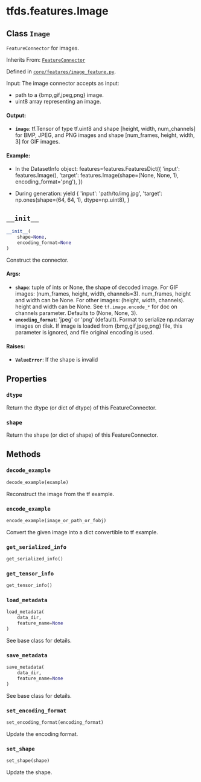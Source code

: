 <div itemscope itemtype="http://developers.google.com/ReferenceObject">
<meta itemprop="name" content="tfds.features.Image" />
<meta itemprop="path" content="Stable" />
<meta itemprop="property" content="dtype"/>
<meta itemprop="property" content="shape"/>
<meta itemprop="property" content="__init__"/>
<meta itemprop="property" content="decode_example"/>
<meta itemprop="property" content="encode_example"/>
<meta itemprop="property" content="get_serialized_info"/>
<meta itemprop="property" content="get_tensor_info"/>
<meta itemprop="property" content="load_metadata"/>
<meta itemprop="property" content="save_metadata"/>
<meta itemprop="property" content="set_encoding_format"/>
<meta itemprop="property" content="set_shape"/>
</div>

# tfds.features.Image

## Class `Image`

`FeatureConnector` for images.

Inherits From: [`FeatureConnector`](../../tfds/features/FeatureConnector.md)



Defined in [`core/features/image_feature.py`](https://github.com/tensorflow/datasets/tree/master/tensorflow_datasets/core/features/image_feature.py).

<!-- Placeholder for "Used in" -->

Input: The image connector accepts as input:
  * path to a {bmp,gif,jpeg,png} image.
  * uint8 array representing an image.

#### Output:

*   <b>`image`</b>: tf.Tensor of type tf.uint8 and shape [height, width,
    num_channels] for BMP, JPEG, and PNG images and shape [num_frames, height,
    width, 3] for GIF images.

#### Example:

*   In the DatasetInfo object: features=features.FeaturesDict({ 'input':
    features.Image(), 'target': features.Image(shape=(None, None, 1),
    encoding_format='png'), })

*   During generation: yield { 'input': 'path/to/img.jpg', 'target':
    np.ones(shape=(64, 64, 1), dtype=np.uint8), }

<h2 id="__init__"><code>__init__</code></h2>

``` python
__init__(
    shape=None,
    encoding_format=None
)
```

Construct the connector.

#### Args:

*   <b>`shape`</b>: tuple of ints or None, the shape of decoded image. For GIF
    images: (num_frames, height, width, channels=3). num_frames, height and
    width can be None. For other images: (height, width, channels). height and
    width can be None. See `tf.image.encode_*` for doc on channels parameter.
    Defaults to (None, None, 3).
*   <b>`encoding_format`</b>: 'jpeg' or 'png' (default). Format to serialize
    np.ndarray images on disk. If image is loaded from {bmg,gif,jpeg,png} file,
    this parameter is ignored, and file original encoding is used.

#### Raises:

* <b>`ValueError`</b>: If the shape is invalid



## Properties

<h3 id="dtype"><code>dtype</code></h3>

Return the dtype (or dict of dtype) of this FeatureConnector.

<h3 id="shape"><code>shape</code></h3>

Return the shape (or dict of shape) of this FeatureConnector.

## Methods

<h3 id="decode_example"><code>decode_example</code></h3>

``` python
decode_example(example)
```

Reconstruct the image from the tf example.

<h3 id="encode_example"><code>encode_example</code></h3>

``` python
encode_example(image_or_path_or_fobj)
```

Convert the given image into a dict convertible to tf example.

<h3 id="get_serialized_info"><code>get_serialized_info</code></h3>

``` python
get_serialized_info()
```

<h3 id="get_tensor_info"><code>get_tensor_info</code></h3>

``` python
get_tensor_info()
```

<h3 id="load_metadata"><code>load_metadata</code></h3>

``` python
load_metadata(
    data_dir,
    feature_name=None
)
```

See base class for details.

<h3 id="save_metadata"><code>save_metadata</code></h3>

``` python
save_metadata(
    data_dir,
    feature_name=None
)
```

See base class for details.

<h3 id="set_encoding_format"><code>set_encoding_format</code></h3>

``` python
set_encoding_format(encoding_format)
```

Update the encoding format.

<h3 id="set_shape"><code>set_shape</code></h3>

``` python
set_shape(shape)
```

Update the shape.
